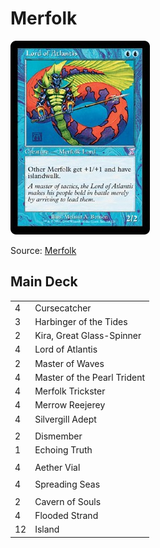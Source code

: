 # Merfolk #

![Lord of Atlantis](../../images/Lord%20of%20Atlantis.jpg)

Source: [Merfolk](https://www.mtggoldfish.com/articles/budget-magic-99-26-tix-merfolk-modern)

## Main Deck ##
|    |    |
|----|----|
|  4 | Cursecatcher
|  3 | Harbinger of the Tides
|  2 | Kira, Great Glass-Spinner
|  4 | Lord of Atlantis
|  2 | Master of Waves
|  4 | Master of the Pearl Trident
|  4 | Merfolk Trickster
|  4 | Merrow Reejerey
|  4 | Silvergill Adept
|    |    |
|  2 | Dismember
|  1 | Echoing Truth
|    |    |
|  4 | Aether Vial
|    |    |
|  4 | Spreading Seas
|    |    |
|  2 | Cavern of Souls
|  4 | Flooded Strand
| 12 | Island
